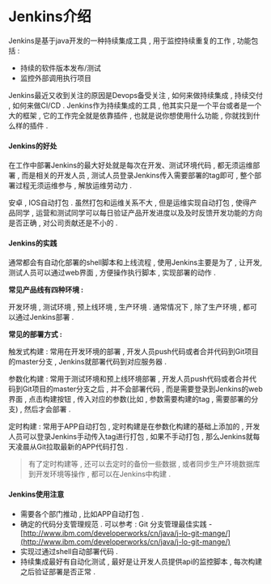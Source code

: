 # Jenkins介绍

Jenkins是基于java开发的一种持续集成工具 , 用于监控持续重复的工作 , 功能包括 :

* 持续的软件版本发布/测试
* 监控外部调用执行项目

Jenkins最近又收到关注的原因是Devops备受关注 , 如何来做持续集成 , 持续交付 , 如何来做CI/CD . Jenkins作为持续集成的工具 , 他其实只是一个平台或者是一个大的框架 , 它的工作完全就是依靠插件 , 也就是说你想使用什么功能 , 你就找到什么样的插件 .

#### **Jenkins的好处**

在工作中部署Jenkins的最大好处就是每次在开发、测试环境代码 , 都无须运维部署 , 而是相关的开发人员 , 测试人员登录Jenkins传入需要部署的tag即可 , 整个部署过程无须运维参与 , 解放运维劳动力 .

安卓 , IOS自动打包 . 虽然打包和运维关系不大 , 但是运维实现自动打包 , 使得产品同学 , 运营和测试同学可以每日验证产品开发进度以及及时反馈开发功能的方向是否正确 , 对公司贡献还是不小的 .

#### **Jenkins的实践**

通常都会有自动化部署的shell脚本和上线流程 , 使用Jenkins主要是为了 , 让开发,测试人员可以通过web界面 , 方便操作执行脚本 , 实现部署的动作 .

**常见产品线有四种环境 :**

开发环境 , 测试环境 , 预上线环境 , 生产环境 . 通常情况下 , 除了生产环境 , 都可以通过Jenkins部署 .

**常见的部署方式 :**

触发式构建 : 常用在开发环境的部署 , 开发人员push代码或者合并代码到Git项目的master分支 , Jenkins就部署代码到对应服务器 .

参数化构建 : 常用于测试环境和预上线环境部署 , 开发人员push代码或者合并代码到Git项目的master分支之后 , 并不会部署代码 , 而是需要登录到Jenkins的web界面 , 点击构建按钮 , 传入对应的参数\(比如 , 参数需要构建的tag , 需要部署的分支\) , 然后才会部署 .

定时构建 : 常用于APP自动打包 , 定时构建是在参数化构建的基础上添加的 , 开发人员可以登录Jenkins手动传入tag进行打包 , 如果不手动打包 , 那么Jenkins就每天凌晨从Git拉取最新的APP代码打包 .

> 有了定时构建等 , 还可以去定时的备份一些数据 , 或者同步生产环境数据库到开发环境等操作 , 都可以在Jenkins中构建 .

#### Jenkins使用注意

* 需要各个部门推动 , 比如APP自动打包 . 
* 确定的代码分支管理规范 . 可以参考 : Git 分支管理最佳实践 - [http://www.ibm.com/developerworks/cn/java/j-lo-git-mange/](http://www.ibm.com/developerworks/cn/java/j-lo-git-mange/)
* 实现过通过shell自动部署代码 . 
* 持续集成最好有自动化测试 , 最好是让开发人员提供api的监控脚本 , 每次构建之后验证部署是否正常 . 



